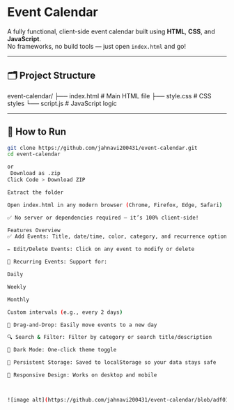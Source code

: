 ﻿# Event Calendar

 A fully functional, client-side event calendar built using **HTML**, **CSS**, and **JavaScript**.  
No frameworks, no build tools — just open `index.html` and go!

---

## 🗂️ Project Structure

event-calendar/
├── index.html # Main HTML file
├── style.css # CSS styles
└── script.js # JavaScript logic


---

## 🚀 How to Run

```bash
git clone https://github.com/jahnavi200431/event-calendar.git
cd event-calendar

or
 Download as .zip
Click Code > Download ZIP

Extract the folder

Open index.html in any modern browser (Chrome, Firefox, Edge, Safari)

✅ No server or dependencies required — it’s 100% client-side!

Features Overview
✅ Add Events: Title, date/time, color, category, and recurrence options

✏️ Edit/Delete Events: Click on any event to modify or delete

🔁 Recurring Events: Support for:

Daily

Weekly

Monthly

Custom intervals (e.g., every 2 days)

🧲 Drag-and-Drop: Easily move events to a new day

🔍 Search & Filter: Filter by category or search title/description

🌙 Dark Mode: One-click theme toggle

💾 Persistent Storage: Saved to localStorage so your data stays safe

📱 Responsive Design: Works on desktop and mobile



![image alt](https://github.com/jahnavi200431/event-calendar/blob/adf01a737c7120baf5e859ce7db01362189e9c42/event-calendar/Screenshot%202025-05-26%20222118.png)

